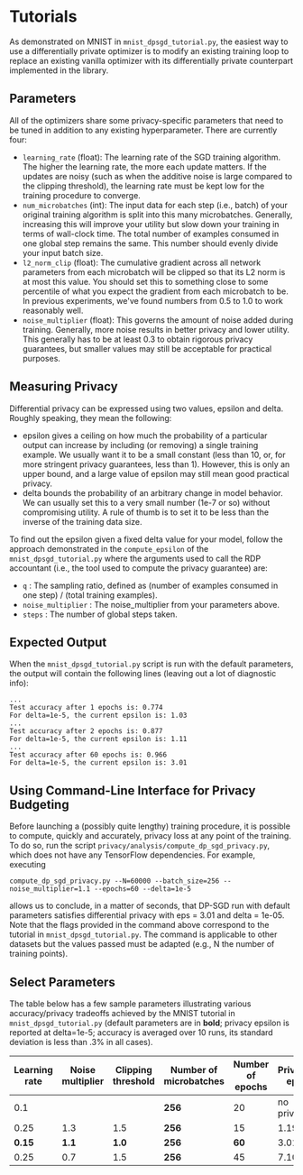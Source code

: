 # Tutorials

As demonstrated on MNIST in `mnist_dpsgd_tutorial.py`, the easiest way to use
a differentially private optimizer is to modify an existing training loop
to replace an existing vanilla optimizer with its differentially private
counterpart implemented in the library.

## Parameters

All of the optimizers share some privacy-specific parameters that need to
be tuned in addition to any existing hyperparameter. There are currently four:

* `learning_rate` (float): The learning rate of the SGD training algorithm. The
  higher the learning rate, the more each update matters. If the updates are noisy
  (such as when the additive noise is large compared to the clipping
  threshold), the learning rate must be kept low for the training procedure to converge.
* `num_microbatches` (int): The input data for each step (i.e., batch) of your
  original training algorithm is split into this many microbatches. Generally,
  increasing this will improve your utility but slow down your training in terms
  of wall-clock time. The total number of examples consumed in one global step
  remains the same. This number should evenly divide your input batch size.
* `l2_norm_clip` (float): The cumulative gradient across all network parameters
  from each microbatch will be clipped so that its L2 norm is at most this
  value. You should set this to something close to some percentile of what
  you expect the gradient from each microbatch to be. In previous experiments,
  we've found numbers from 0.5 to 1.0 to work reasonably well.
* `noise_multiplier` (float): This governs the amount of noise added during
  training. Generally, more noise results in better privacy and lower utility.
  This generally has to be at least 0.3 to obtain rigorous privacy guarantees,
  but smaller values may still be acceptable for practical purposes.

## Measuring Privacy

Differential privacy can be expressed using two values, epsilon and delta.
Roughly speaking, they mean the following:

* epsilon gives a ceiling on how much the probability of a particular output
  can increase by including (or removing) a single training example. We usually
  want it to be a small constant (less than 10, or, for more stringent privacy
  guarantees, less than 1). However, this is only an upper bound, and a large
  value of epsilon may still mean good practical privacy.
* delta bounds the probability of an arbitrary change in model behavior.
  We can usually set this to a very small number (1e-7 or so) without
  compromising utility. A rule of thumb is to set it to be less than the inverse
  of the training data size.

To find out the epsilon given a fixed delta value for your model, follow the
approach demonstrated in the `compute_epsilon` of the `mnist_dpsgd_tutorial.py`
where the arguments used to call the RDP accountant (i.e., the tool used to
compute the privacy guarantee) are:

* `q` : The sampling ratio, defined as (number of examples consumed in one
  step) / (total training examples).
* `noise_multiplier` : The noise_multiplier from your parameters above.
* `steps` : The number of global steps taken.

## Expected Output

When the `mnist_dpsgd_tutorial.py` script is run with the default parameters,
the output will contain the following lines (leaving out a lot of diagnostic
info):
```
...
Test accuracy after 1 epochs is: 0.774
For delta=1e-5, the current epsilon is: 1.03
...
Test accuracy after 2 epochs is: 0.877
For delta=1e-5, the current epsilon is: 1.11
...
Test accuracy after 60 epochs is: 0.966
For delta=1e-5, the current epsilon is: 3.01
```

## Using Command-Line Interface for Privacy Budgeting

Before launching a (possibly quite lengthy) training procedure, it is possible
to compute, quickly and accurately, privacy loss at any point of the training.
To do so, run the script `privacy/analysis/compute_dp_sgd_privacy.py`, which
does not have any TensorFlow dependencies. For example, executing
```
compute_dp_sgd_privacy.py --N=60000 --batch_size=256 --noise_multiplier=1.1 --epochs=60 --delta=1e-5
```
allows us to conclude, in a matter of seconds, that DP-SGD run with default
parameters satisfies differential privacy with eps = 3.01 and delta = 1e-05.
Note that the flags provided in the command above correspond to the tutorial in
`mnist_dpsgd_tutorial.py`. The command is applicable to other datasets but the
values passed must be adapted (e.g., N the number of training points).


## Select Parameters

The table below has a few sample parameters illustrating various
accuracy/privacy tradeoffs achieved by the MNIST tutorial in
`mnist_dpsgd_tutorial.py` (default parameters are in __bold__; privacy epsilon
is reported at delta=1e-5; accuracy is averaged over 10 runs, its standard
deviation is less than .3% in all cases).

| Learning rate | Noise multiplier | Clipping threshold | Number of microbatches | Number of epochs | Privacy eps | Accuracy |
| ------------- | ---------------- | -----------------  | ---------------------- | ---------------- | ----------- | -------- |
| 0.1           |                  |                    | __256__                | 20               | no privacy  | 99.0%    |
| 0.25          | 1.3              | 1.5                | __256__                | 15               | 1.19        | 95.0%    |
| __0.15__      | __1.1__          | __1.0__            | __256__                |__60__            | 3.01        | 96.6%    |
| 0.25          | 0.7              | 1.5                | __256__                | 45               | 7.10        | 97.0%    |

